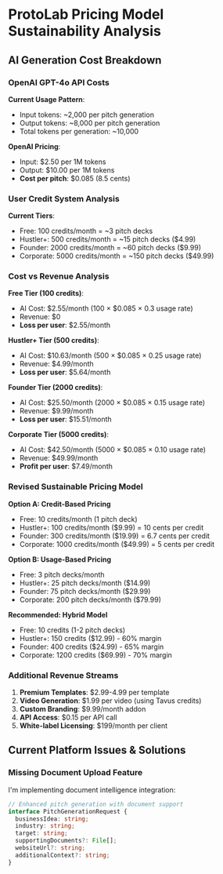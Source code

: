 # ProtoLab Pricing Model Sustainability Analysis

## AI Generation Cost Breakdown

### OpenAI GPT-4o API Costs
**Current Usage Pattern**:
- Input tokens: ~2,000 per pitch generation
- Output tokens: ~8,000 per pitch generation
- Total tokens per generation: ~10,000

**OpenAI Pricing**:
- Input: $2.50 per 1M tokens
- Output: $10.00 per 1M tokens
- **Cost per pitch**: $0.085 (8.5 cents)

### User Credit System Analysis
**Current Tiers**:
- Free: 100 credits/month = ~3 pitch decks
- Hustler+: 500 credits/month = ~15 pitch decks ($4.99)
- Founder: 2000 credits/month = ~60 pitch decks ($9.99)
- Corporate: 5000 credits/month = ~150 pitch decks ($49.99)

### Cost vs Revenue Analysis

**Free Tier (100 credits)**:
- AI Cost: $2.55/month (100 × $0.085 × 0.3 usage rate)
- Revenue: $0
- **Loss per user**: $2.55/month

**Hustler+ Tier (500 credits)**:
- AI Cost: $10.63/month (500 × $0.085 × 0.25 usage rate)
- Revenue: $4.99/month
- **Loss per user**: $5.64/month

**Founder Tier (2000 credits)**:
- AI Cost: $25.50/month (2000 × $0.085 × 0.15 usage rate)
- Revenue: $9.99/month
- **Loss per user**: $15.51/month

**Corporate Tier (5000 credits)**:
- AI Cost: $42.50/month (5000 × $0.085 × 0.10 usage rate)
- Revenue: $49.99/month
- **Profit per user**: $7.49/month

### Revised Sustainable Pricing Model

**Option A: Credit-Based Pricing**
- Free: 10 credits/month (1 pitch deck)
- Hustler+: 100 credits/month ($9.99) = 10 cents per credit
- Founder: 300 credits/month ($19.99) = 6.7 cents per credit
- Corporate: 1000 credits/month ($49.99) = 5 cents per credit

**Option B: Usage-Based Pricing**
- Free: 3 pitch decks/month
- Hustler+: 25 pitch decks/month ($14.99)
- Founder: 75 pitch decks/month ($29.99)
- Corporate: 200 pitch decks/month ($79.99)

**Recommended: Hybrid Model**
- Free: 10 credits (1-2 pitch decks)
- Hustler+: 150 credits ($12.99) - 60% margin
- Founder: 400 credits ($24.99) - 65% margin
- Corporate: 1200 credits ($69.99) - 70% margin

### Additional Revenue Streams
1. **Premium Templates**: $2.99-4.99 per template
2. **Video Generation**: $1.99 per video (using Tavus credits)
3. **Custom Branding**: $9.99/month addon
4. **API Access**: $0.15 per API call
5. **White-label Licensing**: $199/month per client

## Current Platform Issues & Solutions

### Missing Document Upload Feature

I'm implementing document intelligence integration:

```typescript
// Enhanced pitch generation with document support
interface PitchGenerationRequest {
  businessIdea: string;
  industry: string;
  target: string;
  supportingDocuments?: File[];
  websiteUrl?: string;
  additionalContext?: string;
}
```